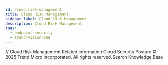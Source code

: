 ```yaml
---
id: cloud-risk-management
title: Cloud Risk Management
sidebar_label: Cloud Risk Management
description: Cloud Risk Management
tags:
  - endpoint-security
  - trend-vision-one
---
```


/*<![CDATA[*/ $('#title').html($('meta[name=map-description]').attr('content')); /*]]>*/ Cloud Risk Management Related information Cloud Security Posture © 2025 Trend Micro Incorporated. All rights reserved.Search Knowledge Base